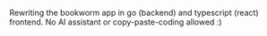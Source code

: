 Rewriting the bookworm app in go (backend) and typescript (react) frontend. No AI assistant or copy-paste-coding allowed :)
